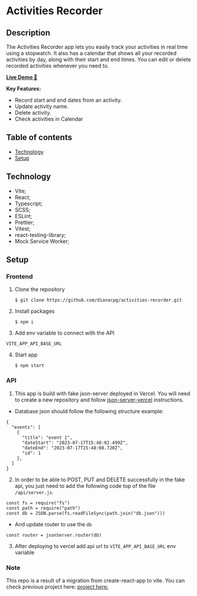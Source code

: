 # Activities Recorder

## Description

The Activities Recorder app lets you easily track your activities in real time using a stopwatch. It also has a calendar that shows all your recorded activities by day, along with their start and end times. You can edit or delete recorded activities whenever you need to.

[**Live Demo 🚀**](https://task-recorder-axhs.onrender.com/)

**Key Features:**

- Record start and end dates from an activity.
- Update activity name.
- Delete activity.
- Check activities in Calendar

## Table of contents

- [Technology](#technology)
- [Setup](#setup)

## Technology

- Vite;
- React;
- Typescript;
- SCSS;
- ESLint;
- Prettier;
- Vitest;
- react-testing-library;
- Mock Service Worker;

## Setup

### Frontend

1. Clone the repository
   ```
   $ git clone https://github.com/dianacpg/activities-recorder.git
   ```
2. Install packages
   ```
   $ npm i
   ```
3. Add env variable to connect with the API

```
VITE_APP_API_BASE_URL
```

4. Start app
   ```
   $ npm start
   ```

### API

1. This app is build with fake json-server deployed in Vercel. You will need to create a new repository and follow [json-server-vercel](https://github.com/kitloong/json-server-vercel) instructions.

- Database json should follow the following structure example:

```
{
  "events": [
    {
      "title": "event 1",
      "dateStart": "2023-07-17T15:48:02.499Z",
      "dateEnd": "2023-07-17T15:48:08.720Z",
      "id": 1
    },
  ]
}
```

2. In order to be able to POST, PUT and DELETE successfully in the fake api, you just need to add the following code top of the file `/api/server.js`.

```
const fs = require("fs")
const path = require("path")
const db = JSON.parse(fs.readFileSync(path.join("db.json")))
```

- And update router to use the `db`

```
const router = jsonServer.router(db)
```

3. After deploying to vercel add api url to `VITE_APP_API_BASE_URL` env variable

### Note

This repo is a result of a migration from create-react-app to vite. You can check previous project here: [project here:](https://github.com/dianacpg/react-redux-ts_activities_recorder/)
